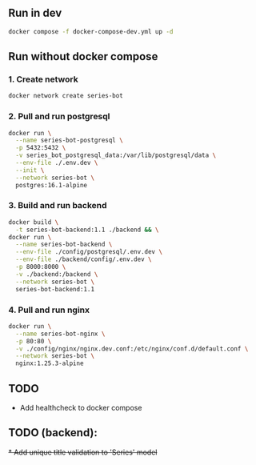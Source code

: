 ## Run in dev
```bash
docker compose -f docker-compose-dev.yml up -d
```

## Run without docker compose
### 1. Create network
```bash
docker network create series-bot
```
### 2. Pull and run postgresql
```bash
docker run \
  --name series-bot-postgresql \
  -p 5432:5432 \
  -v series_bot_postgresql_data:/var/lib/postgresql/data \
  --env-file ./.env.dev \
  --init \
  --network series-bot \
  postgres:16.1-alpine
```

### 3. Build and run backend
```bash
docker build \
  -t series-bot-backend:1.1 ./backend && \
docker run \
  --name series-bot-backend \
  --env-file ./config/postgresql/.env.dev \
  --env-file ./backend/config/.env.dev \
  -p 8000:8000 \
  -v ./backend:/backend \
  --network series-bot \
  series-bot-backend:1.1
```

### 4. Pull and run nginx
```bash
docker run \
  --name series-bot-nginx \
  -p 80:80 \
  -v ./config/nginx/nginx.dev.conf:/etc/nginx/conf.d/default.conf \
  --network series-bot \
  nginx:1.25.3-alpine
```

## TODO
* Add healthcheck to docker compose

## TODO (backend):
<del>* Add unique title validation to 'Series' model